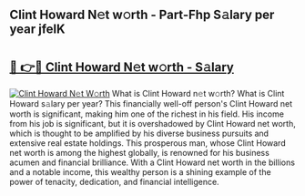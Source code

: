## Clint Howard N𝚎t w𝚘rth - Part-Fhp S𝚊lary per year jfelK

# <h2><a href="http://gc0tld.nevu.top/?p=Clint+Howard">🔗 👉🔴 Clint Howard N𝚎t w𝚘rth - S𝚊lary</a></h2>

[![Clint Howard N𝚎t W𝚘rth](https://i.imgur.com/Oavwk0R.jpeg)](http://gc0tld.nevu.top/?p=Clint+Howard)
What is Clint Howard n𝚎t w𝚘rth? What is Clint Howard s𝚊lary per year?
This financially well-off person's Clint Howard net worth is significant, making him one of the richest in his field. His income from his job is significant, but it is overshadowed by Clint Howard net worth, which is thought to be amplified by his diverse business pursuits and extensive real estate holdings. This prosperous man, whose Clint Howard net worth is among the highest globally, is renowned for his business acumen and financial brilliance. With a Clint Howard net worth in the billions and a notable income, this wealthy person is a shining example of the power of tenacity, dedication, and financial intelligence.
